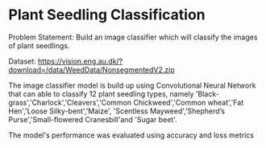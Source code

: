 # Plant Seedling Classification

Problem Statement: Build an image classifier which will classify the images of plant seedlings.

Dataset: https://vision.eng.au.dk/?download=/data/WeedData/NonsegmentedV2.zip

The image classifier model is build up using Convolutional Neural Network that can able to classify 12 plant seedling types, 
namely 'Black-grass','Charlock','Cleavers','Common Chickweed','Common wheat','Fat Hen','Loose Silky-bent','Maize',
'Scentless Mayweed','Shepherd’s Purse','Small-flowered Cranesbill'and 'Sugar beet'.

The model's performance was evaluated using accuracy and loss metrics
